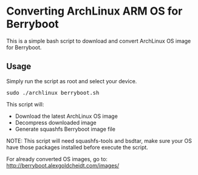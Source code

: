 # Converting ArchLinux ARM OS for Berryboot
This is a simple bash script to download and convert ArchLinux OS image for Berryboot.
<h2>Usage</h2>
Simply run the script as root and select your device.
<pre>sudo ./archlinux_berryboot.sh</pre>
This script will:
<ul>
 	<li>Download the latest ArchLinux OS image</li>
 	<li>Decompress downloaded image</li> 	
 	<li>Generate squashfs Berryboot image file</li>
</ul>
NOTE: This script will need squashfs-tools and bsdtar, make sure your OS have those packages installed before execute the script.

For already converted OS images, go to: <a target="_blank" href="http://berryboot.alexgoldcheidt.com/images/">http://berryboot.alexgoldcheidt.com/images/</a>

&nbsp;
